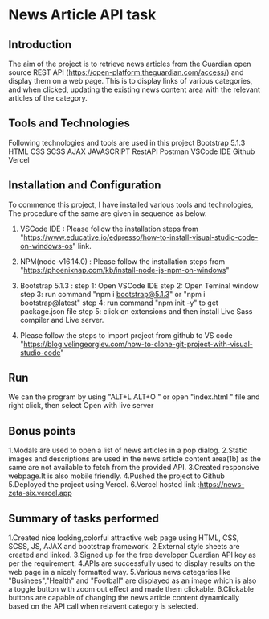 # News Article API task

## Introduction
The aim of the project is to retrieve news articles from the Guardian open source REST API (https://open-platform.theguardian.com/access/) and display them on a web page. This  is to display links of various categories, and when clicked, updating the existing news content area with the relevant articles of the category.

## Tools and Technologies
Following technologies and tools are used in this project
Bootstrap 5.1.3
HTML
CSS
SCSS
AJAX
JAVASCRIPT
RestAPI
Postman
VSCode IDE
Github
Vercel

## Installation and Configuration
To commence this project, I have installed various tools and technologies, The procedure of the same are given in sequence as below.
1. VSCode IDE : Please follow the installation steps from "https://www.educative.io/edpresso/how-to-install-visual-studio-code-on-windows-os" link.
2. NPM(node-v16.14.0)  : Please follow the installation steps from "https://phoenixnap.com/kb/install-node-js-npm-on-windows"
3. Bootstrap 5.1.3 :
      step 1: Open VSCode IDE
      step 2: Open Teminal window
      step 3: run command "npm i bootstrap@5.1.3" or "npm i bootstrap@latest"
      step 4: run command "npm init -y" to get package.json file 
      step 5: click on extensions and then install Live Sass compiler and Live server.

4. Please follow the steps to import project from github to VS code "https://blog.velingeorgiev.com/how-to-clone-git-project-with-visual-studio-code"

## Run
 We can the program by using "ALT+L ALT+O " or open "index.html " file and right click, then select Open with live server

## Bonus points
1.Modals are used to open a list of news articles in a pop dialog.
2.Static images and descriptions are used in the news article content area(1b) as the same are not available to fetch from the provided API.
3.Created responsive webpage.It is also mobile friendly.
4.Pushed the project to Github
5.Deployed the project using Vercel.
6.Vercel hosted link :https://news-zeta-six.vercel.app

## Summary of tasks performed
1.Created nice looking,colorful attractive web page using HTML, CSS, SCSS, JS, AJAX and bootstrap framework.
2.External style sheets are created and linked.
3.Signed up for the free developer Guardian API key as per the requirement.
4.APIs are successfully used to display results on the web page in a nicely formatted way.
5.Various news categaries like "Businees","Health" and "Football" are displayed as an image which is also a toggle button with zoom out effect and made them clickable.
6.Clickable buttons are capable of changing the news article content dynamically based on the API call when relavent category is selected.
  






